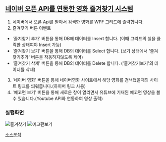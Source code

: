 ## [네이버 오픈 API를 연동한 영화 즐겨찾기 시스템](https://github.com/SeoDongWoo1216/MiniProject_Desktop/tree/main/WPFMiniProject/210401_NaverMovieFinderApp)
1. 네이버에서 오픈 Api를 받아서 검색한 영화를 WPF 그리드에 출력합니다.
2. 즐겨찾기 버튼 이벤트
- '즐겨찾기 추가' 버튼을 통해 DB에 데이터를 Insert 합니다. (이때 그리드의 셀을 클릭한 상태여야 Insert 가능)
- '즐겨찾기 보기' 버튼을 통해 DB의 데이터를 Select 합니다. (보기 상태에서 '즐겨찾기추가' 버튼을 작동하지않도록 제어)
- '즐겨찾기 삭제' 버튼을 통해 DB의 데이터를 Delete 합니다. ('즐겨찾기보기'의 데이터를 삭제)
3. '네이버 영화' 버튼을 통해 네이버영화 사이트에서 해당 영화를 검색했을때의 사이트 링크를 띄워줍니다.(하이퍼 링크 사용)
4. '예고편 보기' 버튼을 통해 새로운 창이 열리면서 유튜브에 기재된 예고편 영상을 볼 수 있습니다.(Youtube API와 연동하여 영상 출력) 



### 실행화면

![즐겨찾기](https://github.com/SeoDongWoo1216/MiniProject_Desktop/blob/main/WPFMiniProject/210401_NaverMovieFinderApp/result_Image/210401_NaverMovieFinderApp_result_001.gif "즐겨찾기 이벤트(인셉션검색으로 시작)")
![예고편보기](https://github.com/SeoDongWoo1216/MiniProject_Desktop/blob/main/WPFMiniProject/210401_NaverMovieFinderApp/result_Image/210401_NaverMovieFinderApp_result_002.gif "예고편(예고편보기 버튼으로 시작)")

[소스분석](https://github.com/SeoDongWoo1216/MiniProject_Desktop/tree/main/WPFMiniProject/210401_NaverMovieFinderApp)
